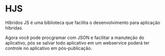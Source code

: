 # HJS
Híbridos JS é uma biblioteca que facilita o desenvolvimento para aplicação híbridas.

Agora você pode procgramar com JSON e facilitar a manuteção do aplicativo, pós se salvar todo aplicativo em um webservice poderá ter controle no aplicativo em pós-publicação.
